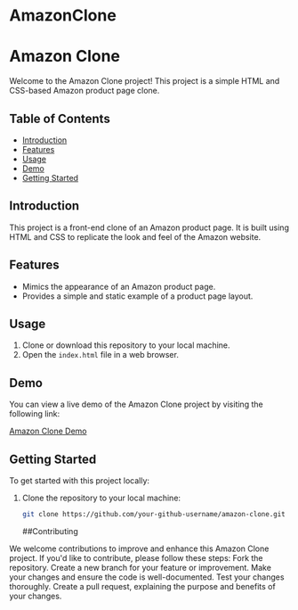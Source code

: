 # AmazonClone

# Amazon Clone

Welcome to the Amazon Clone project! This project is a simple HTML and CSS-based Amazon product page clone.

## Table of Contents
- [Introduction](#introduction)
- [Features](#features)
- [Usage](#usage)
- [Demo](#demo)
- [Getting Started](#getting-started)



## Introduction

This project is a front-end clone of an Amazon product page. It is built using HTML and CSS to replicate the look and feel of the Amazon website.

## Features

- Mimics the appearance of an Amazon product page.
- Provides a simple and static example of a product page layout.

## Usage

1. Clone or download this repository to your local machine.
2. Open the `index.html` file in a web browser.

## Demo

You can view a live demo of the Amazon Clone project by visiting the following link:

[Amazon Clone Demo](https://akashrana18.github.io/AmazonClone/)

## Getting Started

To get started with this project locally:

1. Clone the repository to your local machine:

   ```bash
   git clone https://github.com/your-github-username/amazon-clone.git
   ```
   
   

   ##Contributing
   
We welcome contributions to improve and enhance this Amazon Clone project. If you'd like to contribute, please follow these steps:
Fork the repository.
Create a new branch for your feature or improvement.
Make your changes and ensure the code is well-documented.
Test your changes thoroughly.
Create a pull request, explaining the purpose and benefits of your changes.
